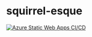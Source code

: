 # squirrel-esque

[![Azure Static Web Apps CI/CD](https://github.com/bitsnorbytes/squirrel-esque/actions/workflows/azure-static-web-apps-salmon-plant-01076d410.yml/badge.svg)](https://github.com/bitsnorbytes/squirrel-esque/actions/workflows/azure-static-web-apps-salmon-plant-01076d410.yml)
